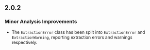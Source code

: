 ## 2.0.2

### Minor Analysis Improvements

* The `ExtractionError` class has been split into `ExtractionError` and `ExtractionWarning`, reporting extraction errors and warnings respectively.
